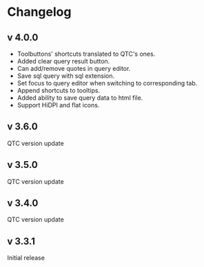 # Changelog

## v 4.0.0
* Toolbuttons' shortcuts translated to QTC's ones.
* Added clear query result button.
* Can add/remove quotes in query editor.
* Save sql query with sql extension.
* Set focus to query editor when switching to corresponding tab.
* Append shortcuts to tooltips.
* Added ability to save query data to html file.
* Support HiDPI and flat icons.

## v 3.6.0
QTC version update
## v 3.5.0
QTC version update
## v 3.4.0
QTC version update
## v 3.3.1
Initial release
